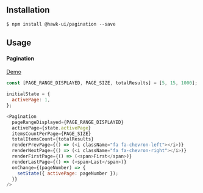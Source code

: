 ## Installation
`$ npm install @hawk-ui/pagination --save`


## Usage


#### Pagination
[Demo](https://hawk.wallnit.com/#!/Pagination/1)
```js
const [PAGE_RANGE_DISPLAYED, PAGE_SIZE, totalResults] = [5, 15, 1000];

initialState = {
  activePage: 1,
};

<Pagination
  pageRangeDisplayed={PAGE_RANGE_DISPLAYED}
  activePage={state.activePage}
  itemsCountPerPage={PAGE_SIZE}
  totalItemsCount={totalResults}
  renderPrevPage={() => (<i className="fa fa-chevron-left"></i>)}
  renderNextPage={() => (<i className="fa fa-chevron-right"></i>)}
  renderFirstPage={() => (<span>First</span>)}
  renderLastPage={() => (<span>Last</span>)}
  onChange={(pageNumber) => {
    setState({ activePage: pageNumber });
  }}
/>
```